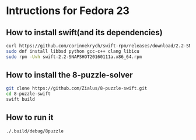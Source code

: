 # Intructions for Fedora 23

## How to install swift(and its dependencies)

```bash
curl https://github.com/corinnekrych/swift-rpm/releases/download/2.2-SNAPSHOT20160111a/swift-2.2-SNAPSHOT20160111a.x86_64.rpm -O -L
sudo dnf install libbsd python gcc-c++ clang libicu
sudo rpm -Uvh swift-2.2-SNAPSHOT20160111a.x86_64.rpm
```

## How to install the 8-puzzle-solver

```bash
git clone https://github.com/Zialus/8-puzzle-swift.git
cd 8-puzzle-swift
swift build
```

## How to run it

```bash
./.build/debug/8puzzle
```
